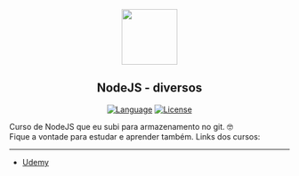 <div id="header" align="center">
	<img src="https://static-00.iconduck.com/assets.00/nodejs-icon-2048x1254-fc24w6ld.png" width="100"/>
</div>
<h2 align="center">
    <b>NodeJS - diversos</b>
</h2>

<p align="center">
    <a href="#"><img src="https://img.shields.io/badge/language-nodejs-%23f7df1e" alt="Language"></a>
    <a href="#"><img src="https://img.shields.io/badge/license-MIT-green" alt="License"></a>
</p>

<p>
    Curso de NodeJS que eu subi para armazenamento no git. 🤓 <br>
    Fique a vontade para estudar e aprender também.
    Links dos cursos:
</p>

<hr>

-   [Udemy](https://www.udemy.com/course/curso-de-javascript-moderno-do-basico-ao-avancado)